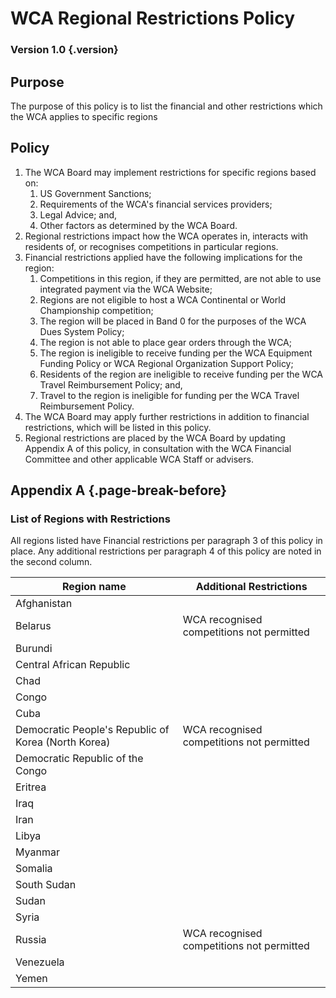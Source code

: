 # WCA Regional Restrictions Policy

### Version 1.0 {.version}

## Purpose
The purpose of this policy is to list the financial and other restrictions which the WCA applies to specific regions

## Policy
1. The WCA Board may implement restrictions for specific regions based on:
   1. US Government Sanctions;
   2. Requirements of the WCA's financial services providers;
   3. Legal Advice; and,
   4. Other factors as determined by the WCA Board.
2. Regional restrictions impact how the WCA operates in, interacts with residents of, or recognises competitions in particular regions.
3. Financial restrictions applied have the following implications for the region:
   1. Competitions in this region, if they are permitted, are not able to use integrated payment via the WCA Website;
   2. Regions are not eligible to host a WCA Continental or World Championship competition;
   3. The region will be placed in Band 0 for the purposes of the WCA Dues System Policy;
   4. The region is not able to place gear orders through the WCA;
   5. The region is ineligible to receive funding per the WCA Equipment Funding Policy or WCA Regional Organization Support Policy;
   6. Residents of the region are ineligible to receive funding per the WCA Travel Reimbursement Policy; and,
   7. Travel to the region is ineligible for funding per the WCA Travel Reimbursement Policy.
4. The WCA Board may apply further restrictions in addition to financial restrictions, which will be listed in this policy.
5. Regional restrictions are placed by the WCA Board by updating Appendix A of this policy, in consultation with the WCA Financial Committee and other applicable WCA Staff or advisers.

## Appendix A {.page-break-before}
### List of Regions with Restrictions
All regions listed have Financial restrictions per paragraph 3 of this policy in place. Any additional restrictions per paragraph 4 of this policy are noted in the second column.

| Region name      | Additional Restrictions          |
| ---------------- | -------------------------------- | 
| Afghanistan      |                                  |
| Belarus          | WCA recognised competitions not permitted |
| Burundi          |                                  |
| Central African Republic |                          |
| Chad             |                                  |
| Congo            |                                  |
| Cuba             |                                  |
| Democratic People's Republic of Korea (North Korea) | WCA recognised competitions not permitted |
| Democratic Republic of the Congo |                  |
| Eritrea          |                                  |
| Iraq             |                                  |
| Iran             |                                  |
| Libya            |                                  |
| Myanmar          |                                  |
| Somalia          |                                  |
| South Sudan      |                                  |
| Sudan            |                                  |
| Syria            |                                  |
| Russia           |  WCA recognised competitions not permitted |
| Venezuela        |                                  |
| Yemen            |                                  |

